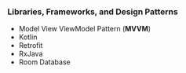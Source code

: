
 ### Libraries, Frameworks, and Design Patterns  
  
- Model View ViewModel Pattern (**MVVM**)
- Kotlin
- Retrofit
- RxJava
- Room Database
